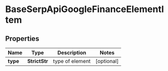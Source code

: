 # BaseSerpApiGoogleFinanceElementItem


## Properties

| Name | Type | Description | Notes |
|------------ | ------------- | ------------- | -------------|
**type** | **StrictStr** | type of element |[optional]|